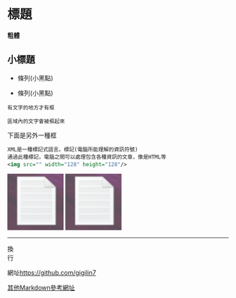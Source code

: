 # 標題

**粗體**

## 小標題

- 條列(小黑點)

+ 條列(小黑點)

`有文字的地方才有框`

```
區域內的文字會被框起來
```

下面是另外一種框

```xml
XML是一種標記式語言。標記(電腦所能理解的資訊符號)
通過此種標記，電腦之間可以處理包含各種資訊的文章，像是HTML等
<img src="" width="128" height="128"/>
```

<img src="https://github.com/gigilin7/note/blob/master/picture/1.png" width="128" height="128"/>

<img src="https://raw.githubusercontent.com/gigilin7/note/master/picture/1.png" width="128" height="128"/>

<hr>
換<br>行

網址<https://github.com/gigilin7>

[其他Markdown參考網址](https://medium.com/datainpoint/communicating-md-e53a08e6652f)
